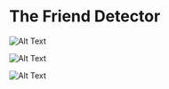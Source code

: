 # The Friend Detector

![Alt Text](https://github.com/rs-anderson/friend-detector/blob/main/demo/stage.gif)

![Alt Text](https://github.com/rs-anderson/friend-detector/blob/main/demo/get_staged.gif)

![Alt Text](https://github.com/rs-anderson/friend-detector/blob/main/demo/stage_and_get_staged.gif)
